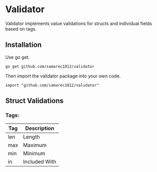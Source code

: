 Validator
=================
Validator implements value validations for structs and individual fields based on tags.

Installation
------------

Use go get.

	go get github.com/samarec1812/validator

Then import the validator package into your own code.

	import "github.com/samarec1812/validator"

Struct Validations
------

### Tags:
| Tag | Description   | 
|-----|---------------|
| len | Length        |
| max | Maximum       |
| min | Minimum       | 
| in  | Included With | 
